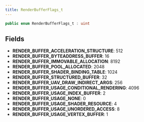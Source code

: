 ```yaml
---
title: RenderBufferFlags_t
---
```


```csharp
public enum RenderBufferFlags_t : uint
```

## Fields

- **RENDER_BUFFER_ACCELERATION_STRUCTURE**: 512
- **RENDER_BUFFER_BYTEADDRESS_BUFFER**: 16
- **RENDER_BUFFER_IMMOVABLE_ALLOCATION**: 8192
- **RENDER_BUFFER_POOL_ALLOCATED**: 2048
- **RENDER_BUFFER_SHADER_BINDING_TABLE**: 1024
- **RENDER_BUFFER_STRUCTURED_BUFFER**: 32
- **RENDER_BUFFER_UAV_DRAW_INDIRECT_ARGS**: 256
- **RENDER_BUFFER_USAGE_CONDITIONAL_RENDERING**: 4096
- **RENDER_BUFFER_USAGE_INDEX_BUFFER**: 2
- **RENDER_BUFFER_USAGE_NONE**: 0
- **RENDER_BUFFER_USAGE_SHADER_RESOURCE**: 4
- **RENDER_BUFFER_USAGE_UNORDERED_ACCESS**: 8
- **RENDER_BUFFER_USAGE_VERTEX_BUFFER**: 1

